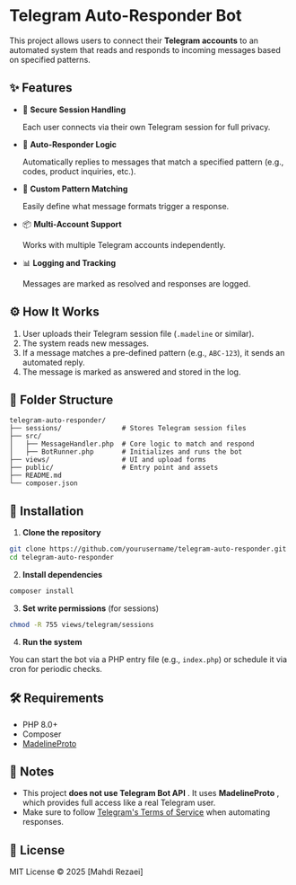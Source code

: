 
# Telegram Auto-Responder Bot

This project allows users to connect their **Telegram accounts** to an automated system that reads and responds to incoming messages based on specified patterns.

## ✨ Features

* 🔐 **Secure Session Handling**

  Each user connects via their own Telegram session for full privacy.
* 🤖 **Auto-Responder Logic**

  Automatically replies to messages that match a specified pattern (e.g., codes, product inquiries, etc.).
* 🧠 **Custom Pattern Matching**

  Easily define what message formats trigger a response.
* 📦 **Multi-Account Support**

  Works with multiple Telegram accounts independently.
* 📊 **Logging and Tracking**

  Messages are marked as resolved and responses are logged.

## ⚙️ How It Works

1. User uploads their Telegram session file (`.madeline` or similar).
2. The system reads new messages.
3. If a message matches a pre-defined pattern (e.g., `ABC-123`), it sends an automated reply.
4. The message is marked as answered and stored in the log.

## 📁 Folder Structure

```
telegram-auto-responder/
├── sessions/               # Stores Telegram session files
├── src/
│   ├── MessageHandler.php  # Core logic to match and respond
│   ├── BotRunner.php       # Initializes and runs the bot
├── views/                  # UI and upload forms
├── public/                 # Entry point and assets
├── README.md
└── composer.json
```

## 🚀 Installation

1. **Clone the repository**

```bash
git clone https://github.com/yourusername/telegram-auto-responder.git
cd telegram-auto-responder
```

2. **Install dependencies**

```bash
composer install
```

3. **Set write permissions** (for sessions)

```bash
chmod -R 755 views/telegram/sessions
```

4. **Run the system**

You can start the bot via a PHP entry file (e.g., `index.php`) or schedule it via cron for periodic checks.

## 🛠 Requirements

* PHP 8.0+
* Composer
* [MadelineProto](https://github.com/danog/MadelineProto)

## 📌 Notes

* This project  **does not use Telegram Bot API** . It uses  **MadelineProto** , which provides full access like a real Telegram user.
* Make sure to follow [Telegram&#39;s Terms of Service](https://telegram.org/tos) when automating responses.

## 📄 License

MIT License © 2025 [Mahdi Rezaei]
